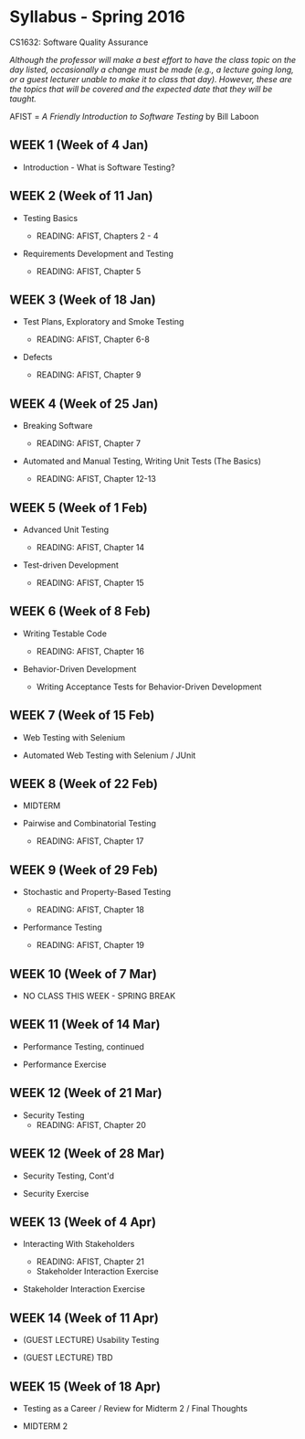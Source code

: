 # Syllabus - Spring 2016
CS1632: Software Quality Assurance

_Although the professor will make a best effort to have the class topic on the day listed, occasionally a change must be made (e.g., a lecture going long, or a guest lecturer unable to make it to class that day).  However, these are the topics that will be covered and the expected date that they will be taught._

AFIST = _A Friendly Introduction to Software Testing_ by Bill Laboon

## WEEK 1  (Week of 4 Jan)
*  Introduction - What is Software Testing?

## WEEK 2 (Week of 11 Jan)

* Testing Basics
  * READING: AFIST, Chapters 2 - 4

* Requirements Development and Testing
  * READING: AFIST, Chapter 5

## WEEK 3 (Week of 18 Jan)

* Test Plans, Exploratory and Smoke Testing
  * READING: AFIST, Chapter 6-8

* Defects
  * READING: AFIST, Chapter 9

## WEEK 4 (Week of 25 Jan)

* Breaking Software
  * READING: AFIST, Chapter 7

* Automated and Manual Testing, Writing Unit Tests (The Basics)
  * READING: AFIST, Chapter 12-13

## WEEK 5 (Week of 1 Feb)

* Advanced Unit Testing
  * READING: AFIST, Chapter 14

* Test-driven Development
  * READING: AFIST, Chapter 15
  
## WEEK 6 (Week of 8 Feb)

* Writing Testable Code
  * READING: AFIST, Chapter 16

* Behavior-Driven Development
  * Writing Acceptance Tests for Behavior-Driven Development

## WEEK 7 (Week of 15 Feb)

* Web Testing with Selenium

* Automated Web Testing with Selenium / JUnit

## WEEK 8 (Week of 22 Feb)

* MIDTERM

* Pairwise and Combinatorial Testing
  * READING: AFIST, Chapter 17

## WEEK 9 (Week of 29 Feb)
  
* Stochastic and Property-Based Testing
  * READING: AFIST, Chapter 18

* Performance Testing
  * READING: AFIST, Chapter 19


## WEEK 10 (Week of 7 Mar)

* NO CLASS THIS WEEK - SPRING BREAK

## WEEK 11 (Week of 14 Mar)

* Performance Testing, continued

* Performance Exercise

## WEEK 12 (Week of 21 Mar)

* Security Testing
  * READING: AFIST, Chapter 20

## WEEK 12 (Week of 28 Mar)

* Security Testing, Cont'd

* Security Exercise

## WEEK 13 (Week of 4 Apr)

* Interacting With Stakeholders
  * READING: AFIST, Chapter 21
  * Stakeholder Interaction Exercise

* Stakeholder Interaction Exercise

## WEEK 14 (Week of 11 Apr)

* (GUEST LECTURE) Usability Testing

* (GUEST LECTURE) TBD

## WEEK 15 (Week of 18 Apr)

* Testing as a Career / Review for Midterm 2 / Final Thoughts

* MIDTERM 2

